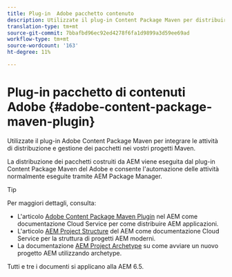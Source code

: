 ```yaml
---
title: Plug-in  Adobe pacchetto contenuto
description: Utilizzate il plug-in Content Package Maven per distribuire AEM applicazioni
translation-type: tm+mt
source-git-commit: 7bbafbd96ec92ed4278f6fa1d9899a3d59ee69ad
workflow-type: tm+mt
source-wordcount: '163'
ht-degree: 11%

---
```



# Plug-in  pacchetto di contenuti Adobe {#adobe-content-package-maven-plugin}

Utilizzate il plug-in  Adobe Content Package Maven per integrare le attività di distribuzione e gestione dei pacchetti nei vostri progetti Maven.

La distribuzione dei pacchetti costruiti da AEM viene eseguita dal plug-in  Content Package Maven del Adobe e consente l&#39;automazione delle attività normalmente eseguite tramite AEM Package Manager.

>[!TIP]
>
>Per maggiori dettagli, consulta:
>
>* L&#39;articolo [ Adobe Content Package Maven Plugin](https://experienceleague.adobe.com/docs/experience-manager-cloud-service/implementing/developer-tools/maven-plugin.html?lang=en#developer-tools) nel AEM come documentazione Cloud Service per come distribuire AEM applicazioni.
>* L&#39;articolo [AEM Project Structure](https://docs.adobe.com/content/help/it-IT/experience-manager-cloud-service/implementing/developing/aem-project-content-package-structure.html) del AEM come documentazione Cloud Service per la struttura di progetti AEM moderni.
>* La documentazione [AEM Project Archetype](https://docs.adobe.com/content/help/it-IT/experience-manager-core-components/using/developing/archetype/overview.html) su come avviare un nuovo progetto AEM utilizzando archetype.

>
>
Tutti e tre i documenti si applicano alla AEM 6.5.
